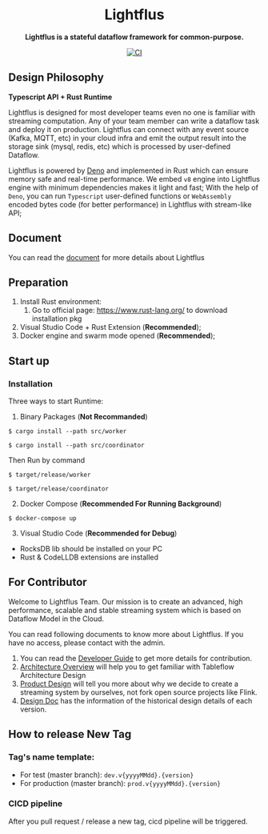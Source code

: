 <div align="center">
  <h1>Lightflus</h1>
  <p>
    <strong>Lightflus is a stateful dataflow framework for common-purpose. </strong>
  </p>
  <p>

[![CI](https://github.com/Lady-Summer/lightflus-runtime/actions/workflows/workflow.yml/badge.svg)](https://github.com/Lady-Summer/lightflus-runtime/actions/workflows/workflow.yml)
</p>
</div>

## Design Philosophy
**Typescript API + Rust Runtime**

Lightflus is designed for most developer teams even no one is familiar with streaming computation. Any of your team member can write a dataflow task and deploy it on production. Lightflus can connect with any event source (Kafka, MQTT, etc) in your cloud infra and emit the output result into the storage sink (mysql, redis, etc) which is processed by user-defined Dataflow. 

Lightflus is powered by [Deno](https://github.com/denoland/deno) and implemented in Rust which can ensure memory safe and real-time performance. We embed `v8` engine into Lightflus engine with minimum dependencies makes it light and fast; With the help of `Deno`, you can run `Typescript` user-defined functions or `WebAssembly` encoded bytes code (for better performance) in Lightflus with stream-like API; 

## Document
You can read the [document](https://humorous-bream-e48.notion.site/Lightflus-Document-217eedc73610413ba2a4f0c374d66c77) for more details about Lightflus

## Preparation

1. Install Rust environment:
    1. Go to official page: https://www.rust-lang.org/ to download installation pkg
2. Visual Studio Code + Rust Extension (**Recommended**);
3. Docker engine and swarm mode opened (**Recommended**);

## Start up

### Installation

Three ways to start Runtime:

1. Binary Packages (**Not Recommanded**)

```shell
$ cargo install --path src/worker

$ cargo install --path src/coordinator
```

Then Run by command

```shell
$ target/release/worker

$ target/release/coordinator
```

2. Docker Compose (**Recommended For Running Background**)

```shell
$ docker-compose up
```

3. Visual Studio Code (**Recommended for Debug**)
  * RocksDB lib should be installed on your PC
  * Rust & CodeLLDB extensions are installed

## For Contributor

Welcome to Lightflus Team. Our mission is to create an advanced, high performance, scalable and stable streaming system which is based on Dataflow Model in the Cloud.

You can read following documents to know more about Lightflus. If you have no access, please contact with the admin.

1. You can read the [Developer Guide](https://www.notion.so/Developer-Guide-bb6579a980844cff9b2702dd107e4ff3) to get more details for contribution.
2. [Architecture Overview](https://www.notion.so/Architecture-Overview-be9b006c61884db58e40dbd00e00b77d) will help you to get familiar with Tableflow Architecture Design
3. [Product Design](https://www.notion.so/Product-Design-efa990263c4b4e80a677243efc95a2f2) will tell you more about why we
   decide to create a streaming system by ourselves, not fork open source projects like Flink.
4. [Design Doc](https://www.notion.so/Design-282e33dc26a0416f9b25d20d78fe69d3) has the information of the historical design details of each version.

## How to release New Tag

### Tag's name template:

* For test (master branch): ``dev.v{yyyyMMdd}.{version}``
* For production (master branch): ``prod.v{yyyyMMdd}.{version}``

### CICD pipeline
After you pull request / release a new tag, cicd pipeline will be triggered.
